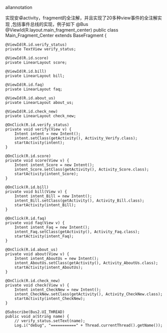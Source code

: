  allannotation

实现安卓activity，fragment的全注解，并且实现了20多种view事件的全注解实现
,包括事件总线的实现，例子如下
@Bus
@ViewId(R.layout.main_fragment_center)
public class Main_Fragment_Center extends BaseFragment {

	@ViewId(R.id.verify_status)
	private TextView verify_status;

	@ViewId(R.id.score)
	private LinearLayout score;

	@ViewId(R.id.bill)
	private LinearLayout bill;

	@ViewId(R.id.faq)
	private LinearLayout faq;

	@ViewId(R.id.about_us)
	private LinearLayout about_us;

	@ViewId(R.id.check_new)
	private LinearLayout check_new;

	@OnClick(R.id.verify_status)
	private void verify(View v) {
		Intent intent = new Intent();
		intent.setClass(getActivity(), Activity_Verify.class);
		startActivity(intent);
	}

	@OnClick(R.id.score)
	private void score(View v) {
		Intent intent_Score = new Intent();
		intent_Score.setClass(getActivity(), Activity_Score.class);
		startActivity(intent_Score);
	}

	@OnClick(R.id.bill)
	private void bill(View v) {
		Intent intent_Bill = new Intent();
		intent_Bill.setClass(getActivity(), Activity_Bill.class);
		startActivity(intent_Bill);
	}

	@OnClick(R.id.faq)
	private void faq(View v) {
		Intent intent_Faq = new Intent();
		intent_Faq.setClass(getActivity(), Activity_Faq.class);
		startActivity(intent_Faq);
	}

	@OnClick(R.id.about_us)
	private void about(View v) {
		Intent intent_AboutUs = new Intent();
		intent_AboutUs.setClass(getActivity(), Activity_AboutUs.class);
		startActivity(intent_AboutUs);
	}

	@OnClick(R.id.check_new)
	private void check(View v) {
		Intent intent_CheckNew = new Intent();
		intent_CheckNew.setClass(getActivity(), Activity_CheckNew.class);
		startActivity(intent_CheckNew);
	}

	@Subscribe(Bus2.UI_THREAD)
	public void a(String name) {
		// verify_status.setText(name);
		Log.i("debug", "===========" + Thread.currentThread().getName());
	
